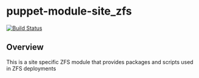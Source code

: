 # puppet-module-site_zfs

[![Build Status](https://travis-ci.org/treydock/puppet-module-site_zfs.png)](https://travis-ci.org/treydock/puppet-module-site_zfs)


## Overview

This is a site specific ZFS module that provides packages and scripts used in ZFS deployments

